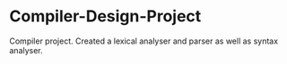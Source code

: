 # Compiler-Design-Project
Compiler project. Created a lexical analyser and parser as well as syntax analyser.
